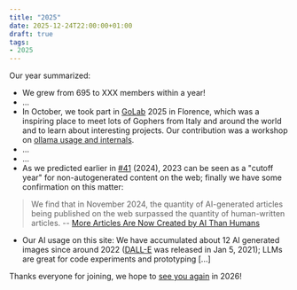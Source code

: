 ```yaml
---
title: "2025"
date: 2025-12-24T22:00:00+01:00
draft: true
tags:
- 2025
---
```



Our year summarized:

* We grew from 695 to XXX members within a year!
* ...
* In October, we took part in [GoLab](https://golab.io) 2025 in Florence, which
  was a inspiring place to meet lots of Gophers from Italy and around the world and
to learn about interesting projects. Our contribution was a workshop on [ollama
usage and internals](https://github.com/miku/ollamaintro).
* ...
* ...
* As we predicted earlier in [#41](/posts/meetup-41-wrapup/) (2024), 2023 can be seen
  as a "cutoff year" for non-autogenerated content on the web; finally we have some confirmation on this matter:

> We find that in November 2024, the quantity of AI-generated articles being
> published on the web surpassed the quantity of human-written articles. -- [More Articles Are Now Created by AI Than Humans](https://graphite.io/five-percent/more-articles-are-now-created-by-ai-than-humans)

* Our AI usage on this site: We have accumulated about 12 AI generated images
  since around 2022 ([DALL-E](https://openai.com/index/dall-e/) was released in
Jan 5, 2021); LLMs are great for code experiments and prototyping [...]

Thanks everyone for joining, we hope to [see you again](https://www.meetup.com/Leipzig-Golang/) in 2026!

